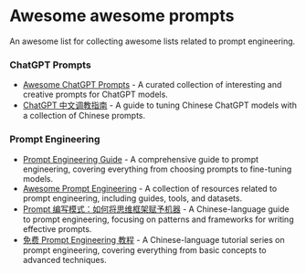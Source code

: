 # Awesome awesome prompts

An awesome list for collecting awesome lists related to prompt engineering.

### ChatGPT Prompts
- [Awesome ChatGPT Prompts](https://github.com/f/awesome-chatgpt-prompts) - A curated collection of interesting and creative prompts for ChatGPT models.
- [ChatGPT 中文调教指南](https://github.com/PlexPt/awesome-chatgpt-prompts-zh) - A guide to tuning Chinese ChatGPT models with a collection of Chinese prompts.

### Prompt Engineering
- [Prompt Engineering Guide](https://github.com/dair-ai/Prompt-Engineering-Guide) - A comprehensive guide to prompt engineering, covering everything from choosing prompts to fine-tuning models.
- [Awesome Prompt Engineering](https://github.com/promptslab/Awesome-Prompt-Engineering) - A collection of resources related to prompt engineering, including guides, tools, and datasets.
- [Prompt 编写模式：如何将思维框架赋予机器](https://github.com/prompt-engineering/prompt-patterns) - A Chinese-language guide to prompt engineering, focusing on patterns and frameworks for writing effective prompts.
- [免费 Prompt Engineering 教程](https://github.com/thinkingjimmy/Learning-Prompt) - A Chinese-language tutorial series on prompt engineering, covering everything from basic concepts to advanced techniques.